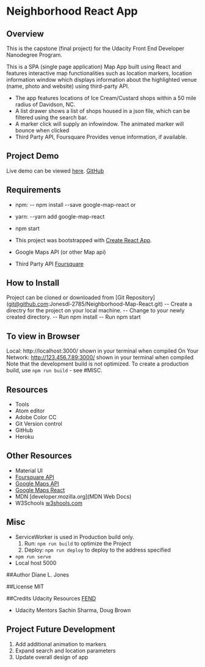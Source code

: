 # Neighborhood React App

## Overview

This is the capstone (final project) for the Udacity Front End Developer Nanodegree Program.

This is a SPA (single page application) Map App built using React and features interactive map functionalities such as location markers, location information window which displays information about the highlighted venue (name, photo and website) using third-party API.

- The app features locations of Ice Cream/Custard shops within a 50 mile radius of Davidson, NC.
- A list drawer shows a list of shops housed in a json file, which can be filtered using the search bar.
- A marker click will supply an infowindow. The animated marker will bounce when clicked
- Third Party API, Foursquare Provides venue information, if available.

## Project Demo
Live demo can be viewed [here](https://cryptic-mesa-49268.herokuapp.com/).
[GitHub](https://jonesdl-2785.github.io/Neighborhood-Map-React/)


## Requirements
- npm:
-- npm install --save google-map-react
 or
- yarn:
--yarn add google-map-react

- npm start
- This project was bootstrapped with [Create React App](https://github.com/facebook/create-react-app).
- Google Maps API (or other Map api)
- Third Party API [Foursquare](https://developer.foursquare.com/)

## How to Install
Project can be cloned or downloaded from [Git Repository] (git@github.com:Jonesdl-2785/Neighborhood-Map-React.git)
-- Create a directry for the project on your local machine.
-- Change to your newly created directory.
-- Run npm install
-- Run npm start

## To view in Browser

Local:            http://localhost:3000/ shown in your terminal when compiled
On Your Network:  http://123.456.7.89:3000/ shown in your terminal when compiled
Note that the development build is not optimized.
To create a production build, use `npm run build` - see #MISC.

## Resources
- Tools <br>
- Atom editor <br>
- Adobe Color CC <br>
- Git Version control <br>
- GitHub <br>
- Heroku

## Other Resources
- Material UI <br>
- [Foursquare API](https://developer.foursquare.com/)<br>
- [Google Maps API](https://developers.google.com/maps/documentation/javascript/tutorial) <br>
- [Google Maps React](https://www.fullstackreact.com/articles/how-to-write-a-google-maps-react-component/)
- MDN
[developer.mozilla.org](MDN Web Docs)
- W3Schools
[w3shools.com](W3Schools)

## Misc
- ServiceWorker is used in Production build only.
  1. Run: `npm run build` to optimize the Project
  2. Deploy: `npm run deploy` to deploy to the address specified  
- `npm run serve`
- Local host 5000

##Author
Diane L. Jones

##License
MIT

##Credits
Udacity Resources
[FEND](https://sites.google.com/udacity.com/gwgdevscholarship/fend/fend-resources) <br>
- Udacity Mentors
  Sachin Sharma, Doug Brown

## Project Future Development
1.  Add additional animation to markers
2.  Expand search and location parameters
3.  Update overall design of app
